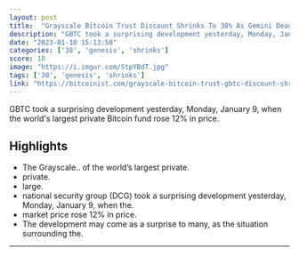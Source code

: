 ```yaml
---
layout: post
title:  "Grayscale Bitcoin Trust Discount Shrinks To 38% As Gemini Deadline Goes Unanswered"
description: "GBTC took a surprising development yesterday, Monday, January 9, when the world's largest private Bitcoin fund rose 12% in price."
date: "2023-01-10 15:13:50"
categories: ['38', 'genesis', 'shrinks']
score: 18
image: "https://i.imgur.com/StpYBdT.jpg"
tags: ['38', 'genesis', 'shrinks']
link: "https://bitcoinist.com/grayscale-bitcoin-trust-gbtc-discount-shrinks/"
---
```


GBTC took a surprising development yesterday, Monday, January 9, when the world's largest private Bitcoin fund rose 12% in price.

## Highlights

- The Grayscale.. of the world’s largest private.
- private.
- large.
- national security group (DCG) took a surprising development yesterday, Monday, January 9, when the.
- market price rose 12% in price.
- The development may come as a surprise to many, as the situation surrounding the.

---

